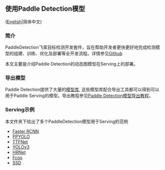 ## 使用Paddle Detection模型

([English](./README.md)|简体中文)

### 简介

PaddleDetection飞桨目标检测开发套件，旨在帮助开发者更快更好地完成检测模型的组建、训练、优化及部署等全开发流程。详情参见[Github](https://github.com/PaddlePaddle/PaddleDetection/tree/master)

本文主要是介绍Paddle Detection的动态图模型在Serving上的部署。

### 导出模型

Paddle Detection提供了大量的[模型库](https://github.com/PaddlePaddle/PaddleDetection/blob/master/docs/MODEL_ZOO_cn.md), 这些模型库配合导出工具都可以得到可以用于Paddle Serving的模型。导出教程参见[Paddle Detection模型导出教程](https://github.com/PaddlePaddle/PaddleDetection/blob/master/deploy/EXPORT_MODEL.md)。

### Serving示例
本文件夹下给出了多个PaddleDetection模型用于Serving的范例

- [Faster RCNN](./faster_rcnn_r50_fpn_1x_coco)
- [PPYOLO](./ppyolo_r50vd_dcn_1x_coco)
- [TTFNet](./ttfnet_darknet53_1x_coco)
- [YOLOv3](./yolov3_darknet53_270e_coco)
- [HRNet](./faster_rcnn_hrnetv2p_w18_1x)
- [Fcos](./fcos_dcn_r50_fpn_1x_coco)
- [SSD](./ssd_vgg16_300_240e_voc/)
